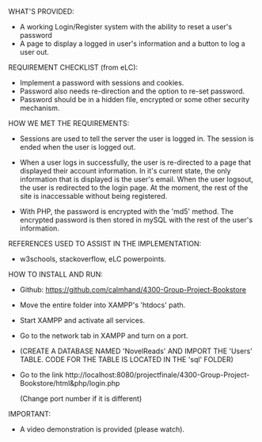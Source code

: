 WHAT'S PROVIDED:
- A working Login/Register system with the ability to reset a user's password
- A page to display a logged in user's information and a button to log a user out.

REQUIREMENT CHECKLIST (from eLC):
- Implement a password with sessions and cookies.
- Password also needs re-direction and the option to re-set password.
- Password should be in a hidden file, encrypted or some other security mechanism.

HOW WE MET THE REQUIREMENTS:
- Sessions are used to tell the server the user is logged in.
  The session is ended when the user is logged out.

- When a user logs in successfully, the user is re-directed to a page
  that displayed their account information.
  In it's current state, the only information that is displayed is the
  user's email.
  When the user logsout, the user is redirected to the login page.
  At the moment, the rest of the site is inaccessable without being registered.

- With PHP, the password is encrypted with the 'md5' method. The encrypted
  password is then stored in mySQL with the rest of the user's information.

REFERENCES USED TO ASSIST IN THE IMPLEMENTATION:
- w3schools, stackoverflow, eLC powerpoints.

HOW TO INSTALL AND RUN:
- Github: https://github.com/calmhand/4300-Group-Project-Bookstore
- Move the entire folder into XAMPP's 'htdocs' path.
- Start XAMPP and activate all services.
- Go to the network tab in XAMPP and turn on a port.
- (CREATE A DATABASE NAMED 'NovelReads' AND IMPORT THE 'Users' TABLE.
  CODE FOR THE TABLE IS LOCATED IN THE 'sql' FOLDER)
- Go to the link 
  http://localhost:8080/projectfinale/4300-Group-Project-Bookstore/html&php/login.php

  (Change port number if it is different)

IMPORTANT:
- A video demonstration is provided (please watch).